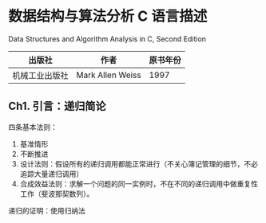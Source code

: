 # 数据结构与算法分析 C 语言描述

Data Structures and Algorithm Analysis in C, Second Edition

| 出版社 | 作者 | 原书年份 |
| - | - | - |
| 机械工业出版社 | Mark Allen Weiss | 1997 |

## Ch1. 引言：递归简论

四条基本法则：

1. 基准情形
2. 不断推进
3. 设计法则：假设所有的递归调用都能正常进行（不关心簿记管理的细节，不必追踪大量递归调用）
4. 合成效益法则：求解一个问题的同一实例时，不在不同的递归调用中做重复性工作（斐波那契数列）。

递归的证明：使用归纳法